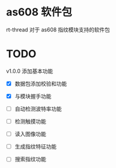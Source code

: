 # as608 软件包

rt-thread 对于 as608 指纹模块支持的软件包

# TODO

v1.0.0 添加基本功能

+ [x] 数据包添加校验和功能
+ [x] 与模块握手功能
+ [ ] 自动检测波特率功能
+ [ ] 检测触摸功能
+ [ ] 读入图像功能
+ [ ] 生成指纹特征功能
+ [ ] 搜索指纹功能

